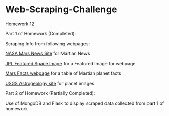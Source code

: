 # Web-Scraping-Challenge
Homework 12 


Part 1 of Homework (Completed):

Scraping Info from following webpages:

[NASA Mars News Site](https://mars.nasa.gov/news/) for Martian News

[JPL Featured Space Image](https://www.jpl.nasa.gov/spaceimages/?search=&category=Mars) for a Featured Image for webpage

[Mars Facts webpage](https://space-facts.com/mars/) for a table of Martian planet facts 

[USGS Astrogeology site](https://astrogeology.usgs.gov/search/results?q=hemisphere+enhanced&k1=target&v1=Mars) for planet images

Part 2 of Homework (Partially Completed):

Use of MongoDB and Flask to display scraped data collected from part 1 of homework
